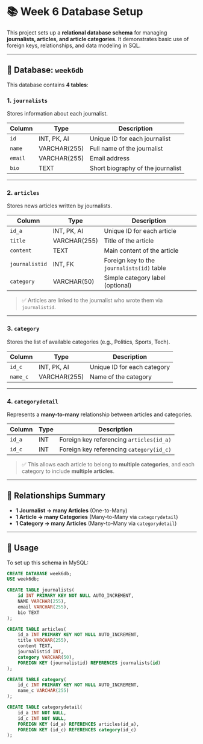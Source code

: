 # 📚 Week 6 Database Setup

This project sets up a **relational database schema** for managing **journalists, articles, and article categories**. It demonstrates basic use of foreign keys, relationships, and data modeling in SQL.

---

## 📁 Database: `week6db`

This database contains **4 tables**:

### 1. `journalists`
Stores information about each journalist.

| Column   | Type         | Description                     |
|----------|--------------|---------------------------------|
| `id`     | INT, PK, AI  | Unique ID for each journalist   |
| `name`   | VARCHAR(255) | Full name of the journalist     |
| `email`  | VARCHAR(255) | Email address                   |
| `bio`    | TEXT         | Short biography of the journalist |

---

### 2. `articles`
Stores news articles written by journalists.

| Column         | Type          | Description                                  |
|----------------|---------------|----------------------------------------------|
| `id_a`         | INT, PK, AI   | Unique ID for each article                   |
| `title`        | VARCHAR(255)  | Title of the article                         |
| `content`      | TEXT          | Main content of the article                  |
| `journalistid` | INT, FK       | Foreign key to the `journalists(id)` table   |
| `category`     | VARCHAR(50)   | Simple category label (optional)             |

> ✅ Articles are linked to the journalist who wrote them via `journalistid`.

---

### 3. `category`
Stores the list of available categories (e.g., Politics, Sports, Tech).

| Column   | Type          | Description                 |
|----------|---------------|-----------------------------|
| `id_c`   | INT, PK, AI   | Unique ID for each category |
| `name_c` | VARCHAR(255)  | Name of the category        |

---

### 4. `categorydetail`
Represents a **many-to-many** relationship between articles and categories.

| Column  | Type  | Description                             |
|---------|-------|-----------------------------------------|
| `id_a`  | INT   | Foreign key referencing `articles(id_a)` |
| `id_c`  | INT   | Foreign key referencing `category(id_c)` |

> ✅ This allows each article to belong to **multiple categories**, and each category to include **multiple articles**.

---

## 🔗 Relationships Summary

- **1 Journalist → many Articles** (One-to-Many)
- **1 Article → many Categories** (Many-to-Many via `categorydetail`)
- **1 Category → many Articles** (Many-to-Many via `categorydetail`)

---

## 🚀 Usage

To set up this schema in MySQL:

```sql
CREATE DATABASE week6db;
USE week6db;

CREATE TABLE journalists(
	id INT PRIMARY KEY NOT NULL AUTO_INCREMENT,
	NAME VARCHAR(255),
	email VARCHAR(255),
	bio TEXT
);

CREATE TABLE articles(
	id_a INT PRIMARY KEY NOT NULL AUTO_INCREMENT,
	title VARCHAR(255),
	content TEXT,
	journalistid INT,
	category VARCHAR(50),
	FOREIGN KEY (journalistid) REFERENCES journalists(id)
);

CREATE TABLE category(
	id_c INT PRIMARY KEY NOT NULL AUTO_INCREMENT,
	name_c VARCHAR(255)
);

CREATE TABLE categorydetail(
	id_a INT NOT NULL,
	id_c INT NOT NULL,
	FOREIGN KEY (id_a) REFERENCES articles(id_a),
	FOREIGN KEY (id_c) REFERENCES category(id_c)
);
